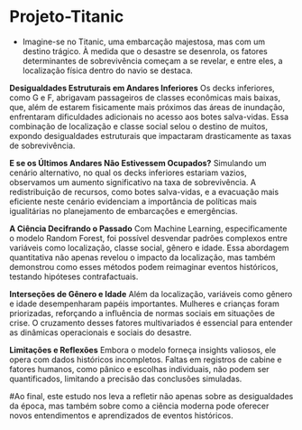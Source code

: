 # Projeto-Titanic

- Imagine-se no Titanic, uma embarcação majestosa, mas com um destino trágico. À medida que o desastre se desenrola, os fatores determinantes de sobrevivência começam a se revelar, e entre eles, a localização física dentro do navio se destaca.

**Desigualdades Estruturais em Andares Inferiores**
Os decks inferiores, como G e F, abrigavam passageiros de classes econômicas mais baixas, que, além de estarem fisicamente mais próximos das áreas de inundação, enfrentaram dificuldades adicionais no acesso aos botes salva-vidas. Essa combinação de localização e classe social selou o destino de muitos, expondo desigualdades estruturais que impactaram drasticamente as taxas de sobrevivência.

**E se os Últimos Andares Não Estivessem Ocupados?**
Simulando um cenário alternativo, no qual os decks inferiores estariam vazios, observamos um aumento significativo na taxa de sobrevivência. A redistribuição de recursos, como botes salva-vidas, e a evacuação mais eficiente neste cenário evidenciam a importância de políticas mais igualitárias no planejamento de embarcações e emergências.

**A Ciência Decifrando o Passado**
Com Machine Learning, especificamente o modelo Random Forest, foi possível desvendar padrões complexos entre variáveis como localização, classe social, gênero e idade. Essa abordagem quantitativa não apenas revelou o impacto da localização, mas também demonstrou como esses métodos podem reimaginar eventos históricos, testando hipóteses contrafactuais.

**Interseções de Gênero e Idade**
Além da localização, variáveis como gênero e idade desempenharam papéis importantes. Mulheres e crianças foram priorizadas, reforçando a influência de normas sociais em situações de crise. O cruzamento desses fatores multivariados é essencial para entender as dinâmicas operacionais e sociais do desastre.

**Limitações e Reflexões**
Embora o modelo forneça insights valiosos, ele opera com dados históricos incompletos. Faltas em registros de cabine e fatores humanos, como pânico e escolhas individuais, não podem ser quantificados, limitando a precisão das conclusões simuladas.

#Ao final, este estudo nos leva a refletir não apenas sobre as desigualdades da época, mas também sobre como a ciência moderna pode oferecer novos entendimentos e aprendizados de eventos históricos.
